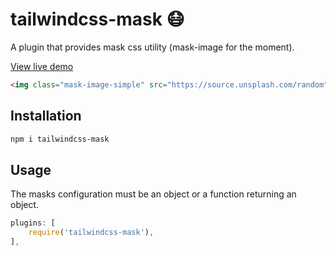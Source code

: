 # tailwindcss-mask 😷

A plugin that provides mask css utility (mask-image for the moment).

[View live demo](https://tailwindcss-typography.netlify.app/)

```html
<img class="mask-image-simple" src="https://source.unsplash.com/random"/>
```

## Installation

```bash
npm i tailwindcss-mask
```

## Usage
The masks configuration must be an object or a function returning an object.

```js
plugins: [
    require('tailwindcss-mask'),
],
```

<!-- - **class names:** `bg-` followed by the gradient key. E.g. `bg-topaz`.
- **type definitions:** Can be: `linear` (default), `radial`, `repeating-linear`, `repeating-radial`.
- **color definitions:** `Array` such that:
    - The first item defines the angle of the gradient. (optional)
    - The other items define the (unlimited) colors of the gradient. -->

